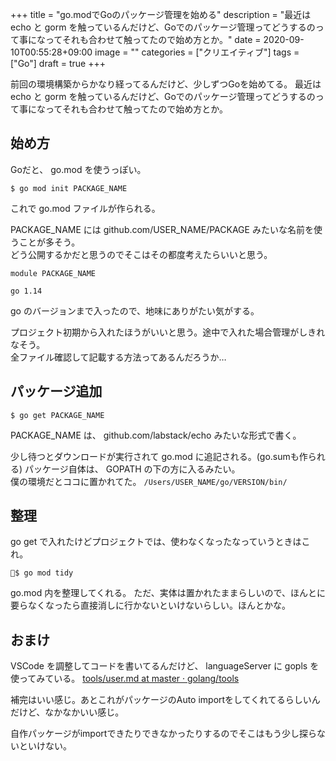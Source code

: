 +++
title = "go.modでGoのパッケージ管理を始める"
description = "最近は echo と gorm を触っているんだけど、Goでのパッケージ管理ってどうするのって事になってそれも合わせて触ってたので始め方とか。"
date = 2020-09-10T00:55:28+09:00
image = ""
categories = ["クリエイティブ"]
tags = ["Go"]
draft = true
+++


前回の環境構築からかなり経ってるんだけど、少しずつGoを始めてる。
最近は echo と gorm を触っているんだけど、Goでのパッケージ管理ってどうするのって事になってそれも合わせて触ってたので始め方とか。


## 始め方

Goだと、 go.mod を使うっぽい。

```
$ go mod init PACKAGE_NAME
```

これで go.mod ファイルが作られる。

PACKAGE_NAME には github.com/USER_NAME/PACKAGE みたいな名前を使うことが多そう。  
どう公開するかだと思うのでそこはその都度考えたらいいと思う。

```
module PACKAGE_NAME

go 1.14
```

go のバージョンまで入ったので、地味にありがたい気がする。

プロジェクト初期から入れたほうがいいと思う。途中で入れた場合管理がしきれなそう。  
全ファイル確認して記載する方法ってあるんだろうか…


## パッケージ追加

```
$ go get PACKAGE_NAME
```

PACKAGE_NAME は、 github.com/labstack/echo みたいな形式で書く。

少し待つとダウンロードが実行されて go.mod に追記される。(go.sumも作られる)
パッケージ自体は、 GOPATH の下の方に入るみたい。  
僕の環境だとココに置かれてた。 ``/Users/USER_NAME/go/VERSION/bin/``

## 整理

go get で入れたけどプロジェクトでは、使わなくなったなっていうときはこれ。

```
$ go mod tidy 
```

go.mod 内を整理してくれる。
ただ、実体は置かれたままらしいので、ほんとに要らなくなったら直接消しに行かないといけないらしい。ほんとかな。


## おまけ

VSCode を調整してコードを書いてるんだけど、 languageServer に gopls を使ってみている。
[tools/user.md at master · golang/tools](https://github.com/golang/tools/blob/master/gopls/doc/user.md)

補完はいい感じ。あとこれがパッケージのAuto importをしてくれてるらしいんだけど、なかなかいい感じ。

自作パッケージがimportできたりできなかったりするのでそこはもう少し探らないといけない。

